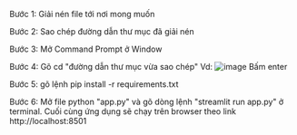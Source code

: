 Bước 1: Giải nén file tới nơi mong muốn

Bước 2: Sao chép đường dẫn thư mục đã giải nén

Bước 3: Mở Command Prompt ở Window

Bước 4: Gõ cd "đường dẫn thư mục vừa sao chép"
        Vd: ![image](https://github.com/quanho119/THT_D3-2023/assets/168147971/2c98381b-f037-45e0-a8d8-b4b9b31e27b3)
        Bấm enter
        
Bước 5: gõ lệnh pip install -r requirements.txt

Bước 6: Mở file python "app.py" và gõ dòng lệnh "streamlit run app.py" ở terminal.
Cuối cùng ứng dụng sẽ chạy trên browser theo link http://localhost:8501


